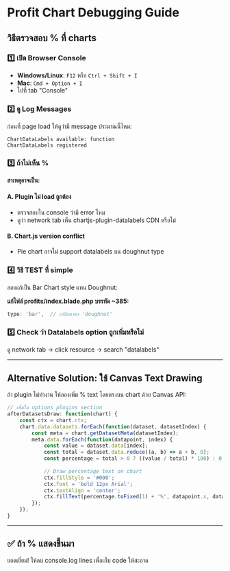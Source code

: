 # Profit Chart Debugging Guide

## วิธีตรวจสอบ % ที่ charts

### 1️⃣ เปิด Browser Console
- **Windows/Linux**: `F12` หรือ `Ctrl + Shift + I`
- **Mac**: `Cmd + Option + I`
- ไปที่ tab "Console"

### 2️⃣ ดู Log Messages
ก่อนที่ page load ให้ดูว่ามี message ประมาณนี้ไหม:
```
ChartDataLabels available: function
ChartDataLabels registered
```

### 3️⃣ ถ้าไม่เห็น %
**สาเหตุอาจเป็น:**

#### A. Plugin ไม่ load ถูกต้อง
- ตรวจสอบใน console ว่ามี error ไหม
- ดูว่า network tab เห็น chartjs-plugin-datalabels CDN หรือไม่

#### B. Chart.js version conflict
- Pie chart อาจไม่ support datalabels บน doughnut type

### 4️⃣ วิธี TEST ที่ simple
ลองแก้เป็น Bar Chart style แทน Doughnut:

**แก้ไฟล์ profits/index.blade.php บรรทัด ~385:**
```javascript
type: 'bar',  // เปลี่ยนจาก 'doughnut'
```

### 5️⃣ Check ว่า Datalabels option ถูกเพิ่มหรือไม่
ดู network tab → click resource → search "datalabels"

---

## Alternative Solution: ใช้ Canvas Text Drawing

ถ้า plugin ไม่ทำงาน ให้ลองเพิ่ม % text โดยตรงบน chart ด้วย Canvas API:

```javascript
// เพิ่มใน options plugins section
afterDatasetsDraw: function(chart) {
    const ctx = chart.ctx;
    chart.data.datasets.forEach(function(dataset, datasetIndex) {
        const meta = chart.getDatasetMeta(datasetIndex);
        meta.data.forEach(function(datapoint, index) {
            const value = dataset.data[index];
            const total = dataset.data.reduce((a, b) => a + b, 0);
            const percentage = total > 0 ? ((value / total) * 100) : 0;
            
            // Draw percentage text on chart
            ctx.fillStyle = '#000';
            ctx.font = 'bold 12px Arial';
            ctx.textAlign = 'center';
            ctx.fillText(percentage.toFixed(1) + '%', datapoint.x, datapoint.y);
        });
    });
}
```

---

## ✅ ถ้า % แสดงขึ้นมา
ยอดเยี่ยม! ให้ลบ console.log lines เพื่อเก็บ code ให้สะอาด
